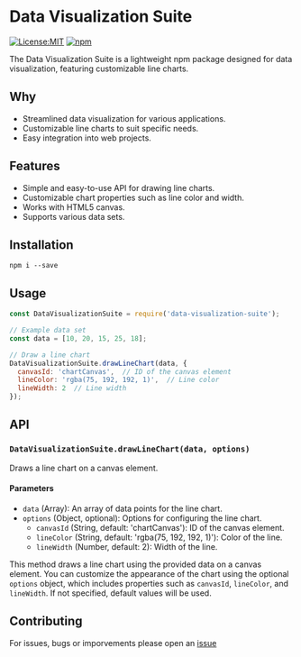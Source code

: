# Data Visualization Suite

[![License:MIT](https://img.shields.io/badge/License-MIT-lightgrey.svg)](https://github.com/FurkanYildirim/data-visualization-suite/blob/main/LICENSE)
[![npm](https://img.shields.io/npm/v/data-visualization-suite.svg)](https://www.npmjs.com/package/data-visualization-suite)

The Data Visualization Suite is a lightweight npm package designed for data visualization, featuring customizable line charts.

## Why

- Streamlined data visualization for various applications.
- Customizable line charts to suit specific needs.
- Easy integration into web projects.

## Features

- Simple and easy-to-use API for drawing line charts.
- Customizable chart properties such as line color and width.
- Works with HTML5 canvas.
- Supports various data sets.

## Installation

```shell
npm i --save 
```

## Usage

```javascript
const DataVisualizationSuite = require('data-visualization-suite');

// Example data set
const data = [10, 20, 15, 25, 18];

// Draw a line chart
DataVisualizationSuite.drawLineChart(data, {
  canvasId: 'chartCanvas',  // ID of the canvas element
  lineColor: 'rgba(75, 192, 192, 1)',  // Line color
  lineWidth: 2  // Line width
});
```
## API

### `DataVisualizationSuite.drawLineChart(data, options)`

Draws a line chart on a canvas element.

#### Parameters

- `data` (Array): An array of data points for the line chart.
- `options` (Object, optional): Options for configuring the line chart.
  - `canvasId` (String, default: 'chartCanvas'): ID of the canvas element.
  - `lineColor` (String, default: 'rgba(75, 192, 192, 1)'): Color of the line.
  - `lineWidth` (Number, default: 2): Width of the line.

This method draws a line chart using the provided data on a canvas element. You can customize the appearance of the chart using the optional `options` object, which includes properties such as `canvasId`, `lineColor`, and `lineWidth`. If not specified, default values will be used.

## Contributing

For issues, bugs or imporvements please open an [issue](https://github.com/FurkanYildirim/data-visualization-suite/issues/new)